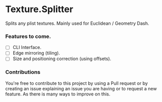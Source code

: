 # Texture.Splitter
Splits any plist textures. Mainly used for Euclidean / Geometry Dash.

### Features to come.
- [ ] CLI Interface.
- [ ] Edge mirroring (tiling).
- [ ] Size and positioning correction (using offsets).

### Contributions
You're free to contribute to this project by using a Pull request or by creating an issue explaining an issue you are having or to request a new feature. As there is many ways to improve on this.
